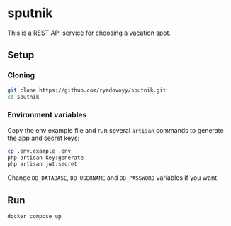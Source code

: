 # sputnik

This is a REST API service for choosing a vacation spot.

## Setup

### Cloning

```bash
git clone https://github.com/ryadovoyy/sputnik.git
cd sputnik
```

### Environment variables

Copy the env example file and run several `artisan` commands to generate the app and secret keys:

```bash
cp .env.example .env
php artisan key:generate
php artisan jwt:secret
```

Change `DB_DATABASE`, `DB_USERNAME` and `DB_PASSWORD` variables if you want.

## Run

```bash
docker compose up
```

